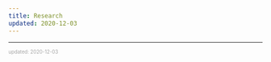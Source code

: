 ```yaml
---
title: Research
updated: 2020-12-03
---
```


---

<sup><sub><font color="#a6a6a6">updated: 2020-12-03</font></sub></sup>
